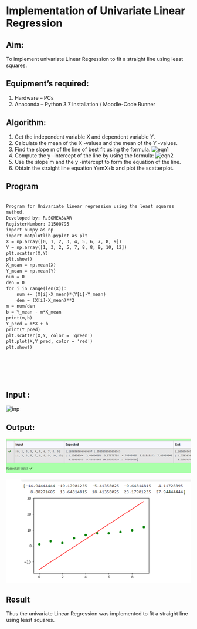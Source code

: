 # Implementation of Univariate Linear Regression
## Aim:
To implement univariate Linear Regression to fit a straight line using least squares.
## Equipment’s required:
1.	Hardware – PCs
2.	Anaconda – Python 3.7 Installation / Moodle-Code Runner
## Algorithm:
1.	Get the independent variable X and dependent variable Y.
2.	Calculate the mean of the X -values and the mean of the Y -values.
3.	Find the slope m of the line of best fit using the formula.
 ![eqn1](./eq1.jpg)
4.	Compute the y -intercept of the line by using the formula:
![eqn2](./eq2.jpg)  
5.	Use the slope m and the y -intercept to form the equation of the line.
6.	Obtain the straight line equation Y=mX+b and plot the scatterplot.
## Program
```

Program for Univariate linear regression using the least squares method.
Developed by: R.SOMEASVAR
RegisterNumber: 21500795
import numpy as np
import matplotlib.pyplot as plt
X = np.array([0, 1, 2, 3, 4, 5, 6, 7, 8, 9])
Y = np.array([1, 3, 2, 5, 7, 8, 8, 9, 10, 12])
plt.scatter(X,Y)
plt.show()
X_mean = np.mean(X)
Y_mean = np.mean(Y)
num = 0
den = 0
for i in range(len(X)):
    num += (X[i]-X_mean)*(Y[i]-Y_mean)
    den = (X[i]-X_mean)**2
m = num/den
b = Y_mean - m*X_mean
print(m,b)
Y_pred = m*X + b
print(Y_pred)
plt.scatter(X,Y, color = 'green')
plt.plot(X,Y_pred, color = 'red')
plt.show()






```
## Input :
![inp](./input.jpg)

## Output:
![inp](./output.png)

![inp](./output2.png)


## Result
Thus the univariate Linear Regression was implemented to fit a straight line using least squares.
